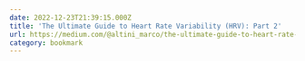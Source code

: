 ```yaml
---
date: 2022-12-23T21:39:15.000Z
title: 'The Ultimate Guide to Heart Rate Variability (HRV): Part 2'
url: https://medium.com/@altini_marco/the-ultimate-guide-to-heart-rate-variability-hrv-part-2-323a38213fbc
category: bookmark
---
```

